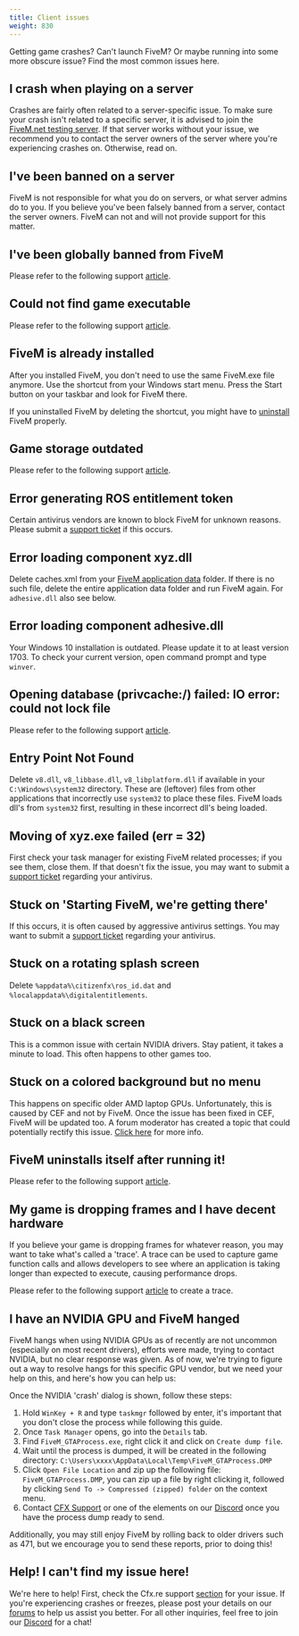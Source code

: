 ```yaml
---
title: Client issues
weight: 830
---
```


Getting game crashes? Can't launch FiveM? Or maybe running into some more
obscure issue? Find the most common issues here.

I crash when playing on a server
--------------------------------
Crashes are fairly often related to a server-specific issue. To make sure your crash isn't related to a specific
server, it is advised to join the [FiveM.net testing server][testing-server]. If that server works without your issue, we
recommend you to contact the server owners of the server where you're experiencing crashes on. Otherwise, read on.

I've been banned on a server
----------------------------
FiveM is not responsible for what you do on servers, or what server admins do to you. If you believe you've been
falsely banned from a server, contact the server owners. FiveM can not and will not provide support for this matter.

I've been globally banned from FiveM
------------------------------------
Please refer to the following support [article][support-ban-faq].

Could not find game executable
------------------------------
Please refer to the following support [article][support-could-not-find-game-exe].

FiveM is already installed
--------------------------
<!-- https://media.discordapp.net/attachments/455024366091108352/479267390836834306/unknown.png -->
After you installed FiveM, you don't need to use the same FiveM.exe file anymore. Use the shortcut from your Windows
start menu. Press the Start button on your taskbar and look for FiveM there.

If you uninstalled FiveM by deleting the shortcut, you might have to [uninstall][uninstalling] FiveM properly.

Game storage outdated
-------------------
Please refer to the following support [article][support-game-storage-outdated].

Error generating ROS entitlement token
--------------------------------------
<!-- https://i.imgur.com/IAobS5M.png -->
Certain antivirus vendors are known to block FiveM for unknown reasons. Please submit a [support ticket][antivirus-ticket] if this occurs.

Error loading component xyz.dll
-------------------------------
Delete caches.xml from your [FiveM application data][where-is-fivem-installed] folder.
If there is no such file, delete the entire application data folder and run FiveM again. For `adhesive.dll` also see below.

Error loading component adhesive.dll
-------------------------------
Your Windows 10 installation is outdated. Please update it to at least version 1703. To check your current version, open command prompt and type `winver`.

Opening database (privcache:/) failed: IO error: could not lock file
------------------------------
Please refer to the following support [article][support-privcache-failed].

Entry Point Not Found
------------------------------
Delete `v8.dll`, `v8_libbase.dll`, `v8_libplatform.dll` if available in your `C:\Windows\system32` directory. These are (leftover) files from other applications that incorrectly use `system32` to place these files. FiveM loads dll's from `system32` first, resulting in these incorrect dll's being loaded.

Moving of xyz.exe failed (err = 32)
------------------------------
First check your task manager for existing FiveM related processes; if you see them, close them. If that doesn't fix the issue, you may want to submit a [support ticket][antivirus-ticket] regarding your antivirus.

Stuck on 'Starting FiveM, we're getting there'
------------------------------------------------------------
<!-- https://prnt.sc/kj02oo -->
If this occurs, it is often caused by aggressive antivirus settings. You may want to submit a [support ticket][antivirus-ticket] regarding your antivirus.

Stuck on a rotating splash screen
---------------------------------
Delete `%appdata%\citizenfx\ros_id.dat` and `%localappdata%\digitalentitlements`.

Stuck on a black screen
-----------------------
This is a common issue with certain NVIDIA drivers. Stay patient, it takes a minute to load. This often
happens to other games too.

Stuck on a colored background but no menu
------------------------------
This happens on specific older AMD laptop GPUs. Unfortunately, this is caused by CEF and not by FiveM. Once the issue has been fixed in CEF, FiveM will be updated too. A forum moderator has created a topic that could potentially rectify this issue. [Click here][discrete-gpu] for more info.

FiveM uninstalls itself after running it!
-----------------------------------------
Please refer to the following support [article][support-fivem-uninstalls-itself].

My game is dropping frames and I have decent hardware
----------------------------
If you believe your game is dropping frames for whatever reason, you may want to take what's called
a 'trace'. A trace can be used to capture game function calls and allows developers to see where an application is taking longer than expected to execute, causing performance drops.

Please refer to the following support [article][support-create-etw-trace] to create a trace.

I have an NVIDIA GPU and FiveM hanged
-----------------------------------------
FiveM hangs when using NVIDIA GPUs as of recently are not uncommon (especially on most recent drivers), efforts were made, trying to contact NVIDIA, but no clear response was given. As of now, we're trying to figure out a way to resolve hangs for this specific GPU vendor, but we need your help on this, and here's how you can help us:

Once the NVIDIA 'crash' dialog is shown, follow these steps:
1. Hold `WinKey + R` and type `taskmgr` followed by enter, it's important that you don't close the process while following this guide.
2. Once `Task Manager` opens, go into the `Details` tab.
3. Find `FiveM_GTAProcess.exe`, right click it and click on `Create dump file`.
4. Wait until the process is dumped, it will be created in the following directory: `C:\Users\xxxx\AppData\Local\Temp\FiveM_GTAProcess.DMP`
5. Click `Open File Location` and zip up the following file: `FiveM_GTAProcess.DMP`, you can zip up a file by right clicking it, followed by clicking `Send To -> Compressed (zipped) folder` on the context menu.
6. Contact [CFX Support][email] or one of the elements on our [Discord][discord] once you have the process dump ready to send.

Additionally, you may still enjoy FiveM by rolling back to older drivers such as 471, but we encourage you to send these reports, prior to doing this!

Help! I can't find my issue here!
---------------------------------
We're here to help! First, check the Cfx.re support [section][support-game-articles] for your issue. If you're experiencing crashes or freezes, please post your details on our [forums][forum-tech-support] to help us assist you better.
For all other inquiries, feel free to join our [Discord][discord] for a chat!

[where-is-fivem-installed]: /docs/support/client-faq#where-is-fivem-installed
[antivirus-ticket]: https://support.cfx.re/hc/en-us/requests/new
[email]: mailto:support@fivem.net
[forum]: https://forum.cfx.re
[forum-tech-support]: https://forum.cfx.re/c/technical-support
[discord]: https://discord.gg/fivem
[testing-server]: https://cfx.re/join/7b6bor
[uninstalling]: /docs/client-manual/installing-fivem#uninstalling
[discrete-gpu]: https://forum.cfx.re/t/217731
[support-create-etw-trace]: https://support.cfx.re/hc/en-us/articles/8366604193436-Creating-an-ETW-trace
[support-ban-faq]: https://support.cfx.re/hc/en-us/articles/8444465475356-Bans-FAQ
[support-game-articles]: https://support.cfx.re/hc/en-us/sections/8856819954332-Games
[support-fivem-uninstalls-itself]: https://support.cfx.re/hc/en-us/articles/8039696924700-FiveM-error-FiveM-uninstalls-itself-after-running-it
[support-privcache-failed]: https://support.cfx.re/hc/en-us/articles/8039663675036-FiveM-error-Opening-database-privcache-failed-IO-error-could-not-lock-file
[support-game-storage-outdated]: https://support.cfx.re/hc/en-us/articles/8016876906140-FiveM-error-Game-storage-outdated
[support-could-not-find-game-exe]: https://support.cfx.re/hc/en-us/articles/8016804120604-FiveM-error-Could-not-find-game-executable
